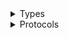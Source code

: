 <details>
<summary>Types</summary>

  - [AnyArrayParser](/AnyArrayParser)
  - [AnyGroupParser](/AnyGroupParser)
  - [AnyMediaTypeParser](/AnyMediaTypeParser)
  - [DataModel](/DataModel)
  - [DataModel.PossibleType](/DataModel.PossibleType)
  - [DependencyWithTree](/DependencyWithTree)
  - [OperationModel](/OperationModel)
  - [ParameterModel](/ParameterModel)
  - [ParameterModel.PossibleType](/ParameterModel.PossibleType)
  - [ParametersTreeParser](/ParametersTreeParser)
  - [PrimitiveTypeAliasModel](/PrimitiveTypeAliasModel)
  - [PropertyModel](/PropertyModel)
  - [PropertyModel.PossibleType](/PropertyModel.PossibleType)
  - [Reference](/Reference)
  - [RequestBodyParser](/RequestBodyParser)
  - [RequestModel](/RequestModel)
  - [Resolver](/Resolver)
  - [ResponseBodyParser](/ResponseBodyParser)
  - [ResponseModel](/ResponseModel)
  - [SchemaArrayModel](/SchemaArrayModel)
  - [SchemaArrayModel.PossibleType](/SchemaArrayModel.PossibleType)
  - [SchemaEnumModel](/SchemaEnumModel)
  - [SchemaGroupModel](/SchemaGroupModel)
  - [SchemaGroupModel.PossibleType](/SchemaGroupModel.PossibleType)
  - [SchemaObjectModel](/SchemaObjectModel)
  - [SchemaType](/SchemaType)
  - [ServiceGenerationStage](/ServiceGenerationStage)
  - [ServiceModel](/ServiceModel)
  - [TreeParser](/TreeParser)

</details>

<details>
<summary>Protocols</summary>

  - [ArrayParser](/ArrayParser)
  - [GroupParser](/GroupParser)
  - [MediaTypeParser](/MediaTypeParser)

</details>
